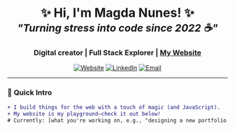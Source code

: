 <h1 align="center">
  ✨ Hi, I'm Magda Nunes! ✨ <br/>
  <sub><i>"Turning stress into code since 2022 ☕"</i></sub>
</h1>

<h3 align="center">
  Digital creator | Full Stack Explorer | <a href="https://yourwebsite.com">My Website</a>
</h3>

<p align="center">
  <a href="https://masa604.github.io/portfolio/"><img src="https://img.shields.io/badge/Website-FF7139?style=for-the-badge&logo=firefox&logoColor=white" alt="Website"></a>
  <a href="https://www.linkedin.com/in/magda-nunes-4650b4282/"><img src="https://img.shields.io/badge/LinkedIn-0077B5?style=for-the-badge&logo=linkedin&logoColor=white" alt="LinkedIn"></a>
  <a href="mailto:magmar406@gmail.com"><img src="https://img.shields.io/badge/Email_Me-D14836?style=for-the-badge&logo=gmail&logoColor=white" alt="Email"></a>
</p>

---

### 👋 **Quick Intro**
```diff
+ I build things for the web with a touch of magic (and JavaScript).
+ My website is my playground—check it out below!
# Currently: [what you're working on, e.g., "designing a new portfolio feature"].
